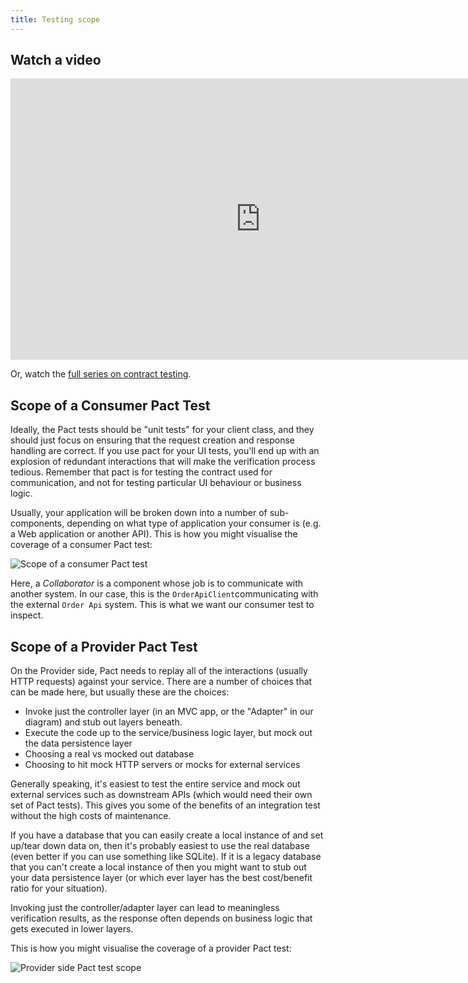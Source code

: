 ```yaml
---
title: Testing scope
---
```


## Watch a video

<iframe width="800" height="450" src="https://www.youtube.com/embed/3T8J8Pwu3I4" frameBorder="0" allow="autoplay; encrypted-media" allow="accelerometer; autoplay; clipboard-write; encrypted-media; gyroscope; picture-in-picture" title="YouTube video player"  allowFullScreen></iframe>

Or, watch the [full series on contract testing](https://www.youtube.com/embed/videoseries?list=PLwy9Bnco-IpfZ72VQ7hce8GicVZs7nm0i).

## Scope of a Consumer Pact Test

Ideally, the Pact tests should be "unit tests" for your client class, and they should just focus on ensuring that the request creation and response handling are correct. If you use pact for your UI tests, you'll end up with an explosion of redundant interactions that will make the verification process tedious. Remember that pact is for testing the contract used for communication, and not for testing particular UI behaviour or business logic.

Usually, your application will be broken down into a number of sub-components, depending on what type of application your consumer is \(e.g. a Web application or another API\). This is how you might visualise the coverage of a consumer Pact test:

![Scope of a consumer Pact test](/img/consumer-test-coverage.png)

Here, a _Collaborator_ is a component whose job is to communicate with another system. In our case, this is the `OrderApiClient`communicating with the external `Order Api` system. This is what we want our consumer test to inspect.

## Scope of a Provider Pact Test

On the Provider side, Pact needs to replay all of the interactions \(usually HTTP requests\) against your service. There are a number of choices that can be made here, but usually these are the choices:

* Invoke just the controller layer \(in an MVC app, or the "Adapter" in our diagram\) and stub out layers beneath.
* Execute the code up to the service/business logic layer, but mock out the data persistence layer
* Choosing a real vs mocked out database
* Choosing to hit mock HTTP servers or mocks for external services

Generally speaking, it's easiest to test the entire service and mock out external services such as downstream APIs \(which would need their own set of Pact tests\). This gives you some of the benefits of an integration test without the high costs of maintenance.

If you have a database that you can easily create a local instance of and set up/tear down data on, then it's probably easiest to use the real database (even better if you can use something like SQLite). If it is a legacy database that you can't create a local instance of then you might want to stub out your data persistence layer (or which ever layer has the best cost/benefit ratio for your situation).

Invoking just the controller/adapter layer can lead to meaningless verification results, as the response often depends on business logic that gets executed in lower layers.

This is how you might visualise the coverage of a provider Pact test:

![Provider side Pact test scope](/img/provider-test-coverage.png)
